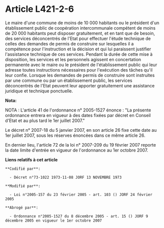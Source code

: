 # Article L421-2-6

Le maire d'une commune de moins de 10 000 habitants ou le président d'un établissement public de coopération intercommunale
compétent de moins de 20 000 habitants peut disposer gratuitement, et en tant que de besoin, des services déconcentrés de
l'Etat pour effectuer l'étude technique de celles des demandes de permis de construire sur lesquelles il a compétence pour
l'instruction et la décision et qui lui paraissent justifier l'assistance technique de ces services. Pendant la durée de
cette mise à disposition, les services et les personnels agissent en concertation permanente avec le maire ou le président de
l'établissement public qui leur adresse toutes instructions nécessaires pour l'exécution des tâches qu'il leur confie.
Lorsque les demandes de permis de construire sont instruites par une commune ou par un établissement public, les services
déconcentrés de l'Etat peuvent leur apporter gratuitement une assistance juridique et technique ponctuelle.

**Nota:**

NOTA : L'article 41 de l'ordonnance n° 2005-1527 énonce : "La présente ordonnance entrera en vigueur à des dates fixées par
décret en Conseil d'Etat et au plus tard le 1er juillet 2007."

Le décret n° 2007-18 du 5 janvier 2007, en son article 26 fixe cette date au 1er juillet 2007, sous les réserves énoncées
dans ce même article 26.

En dernier lieu, l'article 72 de la loi n° 2007-209 du 19 février 2007 reporte la date limite d'entrée en vigueur de
l'ordonnance au 1er octobre 2007.

**Liens relatifs à cet article**

	**Codifié par**:

	  - Décret n°73-1022 1973-11-08 JORF 13 NOVEMBRE 1973

	**Modifié par**:

	  - Loi n°2005-157 du 23 février 2005 - art. 103 () JORF 24 février 2005

	**Abrogé par**:

	  - Ordonnance n°2005-1527 du 8 décembre 2005 - art. 15 () JORF 9 décembre 2005 en vigueur le 1er octobre 2007
